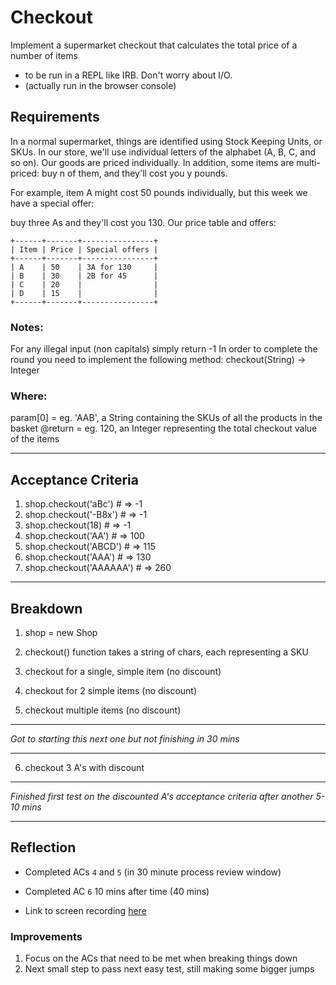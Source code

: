 Checkout
========

Implement a supermarket checkout that calculates the total price of a number of items
- to be run in a REPL like IRB. Don't worry about I/O.
- (actually run in the browser console)


## Requirements

In a normal supermarket, things are identified using Stock Keeping Units, or SKUs. In our store, we'll use individual letters of the alphabet (A, B, C, and so on). Our goods are priced individually. In addition, some items are multi-priced: buy n of them, and they'll cost you y pounds.

For example, item A might cost 50 pounds individually, but this week we have a special offer:

buy three As and they'll cost you 130.
Our price table and offers:

```
+------+-------+----------------+
| Item | Price | Special offers |
+------+-------+----------------+
| A    | 50    | 3A for 130     |
| B    | 30    | 2B for 45      |
| C    | 20    |                |
| D    | 15    |                |
+------+-------+----------------+
```

### Notes:

For any illegal input (non capitals) simply return -1
In order to complete the round you need to implement the following method: checkout(String) -> Integer


### Where:

param[0] = eg. 'AAB', a String containing the SKUs of all the products in the basket
@return = eg. 120, an Integer representing the total checkout value of the items

------

## Acceptance Criteria

1. shop.checkout('aBc') # => -1
2. shop.checkout('-B8x') # => -1
3. shop.checkout(18) # => -1
4. shop.checkout('AA') # => 100
5. shop.checkout('ABCD') # => 115
6. shop.checkout('AAA') # => 130
7. shop.checkout('AAAAAA') # => 260

------

## Breakdown

1. shop = new Shop

2. checkout() function takes a string of chars, each representing a SKU

3. checkout for a single, simple item (no discount)

4. checkout for 2 simple items (no discount)

5. checkout multiple items (no discount)

------

_Got to starting this next one but not finishing in 30 mins_

------

6. checkout 3 A's with discount 

------

_Finished first test on the discounted A's acceptance criteria after another 5-10 mins_

------

## Reflection

- Completed ACs `4` and `5` (in 30 minute process review window)
- Completed AC `6` 10 mins after time (40 mins)

- Link to screen recording [here](https://drive.google.com/open?id=1u8HlX6hcDxB1OgHVAF1QAznS6uganmyh)


### Improvements

1. Focus on the ACs that need to be met when breaking things down
2. Next small step to pass next easy test, still making some bigger jumps

